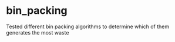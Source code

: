 # bin_packing
Tested different bin packing algorithms to determine which of them generates the most waste
